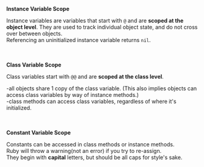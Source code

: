 **Instance Variable Scope**

Instance variables are variables that start with `@` and are **scoped at the object level**. They are used to track individual object state, and do not cross over between objects.<br>
Referencing an uninitialized instance variable returns `nil`.

<br><br>
**Class Variable Scope**

Class variables start with `@@` and are **scoped at the class level**.

-all objects share 1 copy of the class variable. (This also implies objects can access class variables by way of instance methods.)<br>
-class methods can access class variables, regardless of where it's initialized.

<br><br>
**Constant Variable Scope**

Constants can be accessed in class methods or instance methods.<br>
Ruby will throw a warning(not an error) if you try to re-assign.<br>
They begin with **capital** letters, but should be all caps for style's sake.
